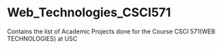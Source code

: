 # Web_Technologies_CSCI571
Contains the list of Academic Projects done for the Course CSCI 571(WEB TECHNOLOGIES) at USC
